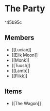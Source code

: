 # The Party

^45b95c

## Members
- [[Lucian]]
- [[Elik Moon]]
- [[Monk]]
- [[Tuush]]
- [[Lamb]]
- [[Flikk]]
## Items
- [[The Wagon]]